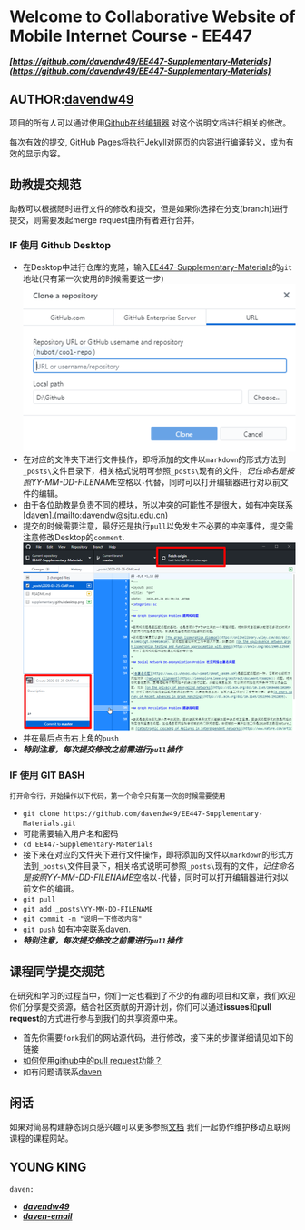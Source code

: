 # Welcome to Collaborative Website of Mobile Internet Course - EE447
***[https://github.com/davendw49/EE447-Supplementary-Materials](https://github.com/davendw49/EE447-Supplementary-Materials)***

## AUTHOR:[davendw49](https://github.com/davendw49)

项目的所有人可以通过使用[Github在线编辑器](https://github.com/davendw49/EE447-Supplementary-Materials/edit/master/README.md) 对这个说明文档进行相关的修改。

每次有效的提交, GitHub Pages将执行[Jekyll](https://jekyllrb.com/)对网页的内容进行编译转义，成为有效的显示内容。

## 助教提交规范

助教可以根据随时进行文件的修改和提交，但是如果你选择在分支(branch)进行提交，则需要发起merge request由所有者进行合并。

### IF 使用 Github Desktop

 - 在Desktop中进行仓库的克隆，输入[EE447-Supplementary-Materials](https://github.com/davendw49/EE447-Supplementary-Materials)的`git`地址(只有第一次使用的时候需要这一步)
    ![avatar](supplementary/githubdesktop.png)
 - 在对应的文件夹下进行文件操作，即将添加的文件以`markdown`的形式方法到`_posts\`文件目录下，相关格式说明可参照`_posts\`现有的文件，*记住命名是按照YY-MM-DD-FILENAME*空格以`-`代替，同时可以打开编辑器进行对以前文件的编辑。
 - 由于各位助教是负责不同的模块，所以冲突的可能性不是很大，如有冲突联系[daven].(mailto:davendw@sjtu.edu.cn)
 - 提交的时候需要注意，最好还是执行`pull`以免发生不必要的冲突事件，提交需注意修改Desktop的`comment`.
    ![avatar](supplementary/commit.png)
 - 并在最后点击右上角的`push` 
 - ***特别注意，每次提交修改之前需进行`pull`操作***

### IF 使用 GIT BASH
    打开命令行，开始操作以下代码，第一个命令只有第一次的时候需要使用
 - `git clone https://github.com/davendw49/EE447-Supplementary-Materials.git`
 - 可能需要输入用户名和密码
 - `cd EE447-Supplementary-Materials`
 - 接下来在对应的文件夹下进行文件操作，即将添加的文件以`markdown`的形式方法到`_posts\`文件目录下，相关格式说明可参照`_posts\`现有的文件，*记住命名是按照YY-MM-DD-FILENAME*空格以`-`代替，同时可以打开编辑器进行对以前文件的编辑。
 - `git pull`
 - `git add _posts\YY-MM-DD-FILENAME`
 - `git commit -m "说明一下修改内容"`
 - `git push`
    如有冲突联系[daven](mailto:davendw@sjtu.edu.cn).
 - ***特别注意，每次提交修改之前需进行`pull`操作***

## 课程同学提交规范

在研究和学习的过程当中，你们一定也看到了不少的有趣的项目和文章，我们欢迎你们分享提交资源，结合社区贡献的开源计划，你们可以通过**issues**和**pull request**的方式进行参与到我们的共享资源中来。
 - 首先你需要`fork`我们的网站源代码，进行修改，接下来的步骤详细请见如下的链接
 - [如何使用github中的pull request功能？](https://blog.csdn.net/wangzi11111111/article/details/79861056)
 - 如有问题请联系[daven](mailto:davendw@sjtu.edu.cn)

## 闲话

如果对简易构建静态网页感兴趣可以更多参照[文档](https://help.github.com/categories/github-pages-basics/) 我们一起协作维护移动互联网课程的课程网站。

## YOUNG KING
`daven:` 
- ***[davendw49](https://github.com/davendw49)***
- ***[daven-email](davendw@sjtu.edu.cn)***